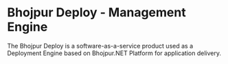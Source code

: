 # Bhojpur Deploy - Management Engine
The Bhojpur Deploy is a software-as-a-service product used as a Deployment Engine based on Bhojpur.NET Platform for application delivery.
